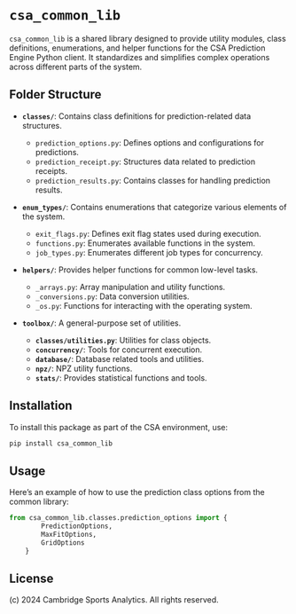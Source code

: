 # `csa_common_lib`

`csa_common_lib` is a shared library designed to provide utility modules, class definitions, enumerations, and helper functions for the CSA Prediction Engine Python client. It standardizes and simplifies complex operations across different parts of the system.

## Folder Structure

- **`classes/`**: Contains class definitions for prediction-related data structures.
  - `prediction_options.py`: Defines options and configurations for predictions.
  - `prediction_receipt.py`: Structures data related to prediction receipts.
  - `prediction_results.py`: Contains classes for handling prediction results.
  
- **`enum_types/`**: Contains enumerations that categorize various elements of the system.
  - `exit_flags.py`: Defines exit flag states used during execution.
  - `functions.py`: Enumerates available functions in the system.
  - `job_types.py`: Enumerates different job types for concurrency.

- **`helpers/`**: Provides helper functions for common low-level tasks.
  - `_arrays.py`: Array manipulation and utility functions.
  - `_conversions.py`: Data conversion utilities.
  - `_os.py`: Functions for interacting with the operating system.

- **`toolbox/`**: A general-purpose set of utilities.
  - **`classes/utilities.py`**: Utilities for class objects.
  - **`concurrency/`**: Tools for concurrent execution.
  - **`database/`**: Database related tools and utilities.
  - **`npz/`**: NPZ utility functions.
  - **`stats/`**: Provides statistical functions and tools.

## Installation

To install this package as part of the CSA environment, use:

```bash
pip install csa_common_lib
```

## Usage

Here’s an example of how to use the prediction class options from the common library:

```python
from csa_common_lib.classes.prediction_options import {
        PredictionOptions,
        MaxFitOptions,
        GridOptions
    }
```


## License
(c) 2024 Cambridge Sports Analytics. All rights reserved.